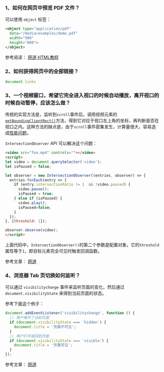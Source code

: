 ### 1、如何在网页中预览 PDF 文件？

可以使用 `object` 标签：

```html
<object type="application/pdf"
  data="/media/examples/demo.pdf"
  width="500"
  height="800">
</object>
```

参考阅读：
[网道 HTML教程](https://wangdoc.com/html/multimedia.html#object%EF%BC%8Cparam)

### 2、如何获得网页中的全部链接？

```js
document.links
```

### 3、一个视频窗口，希望它完全进入视口的时候自动播放，离开视口的时候自动暂停，应该怎么做？

传统的实现方法是，监听到`scroll`事件后，调用视频元素的[`getBoundingClientRect()`](https://developer.mozilla.org/en/docs/Web/API/Element/getBoundingClientRect)方法，得到它对应于视口左上角的坐标，再判断是否在视口之内。这种方法的缺点是，由于`scroll`事件密集发生，计算量很大，容易造成[性能问题](http://www.ruanyifeng.com/blog/2015/09/web-page-performance-in-depth.html)。

`IntersectionObserver` API 可以解决这个问题：

```html
<video src="foo.mp4" controls=""></video>
<script>
let video = document.querySelector('video');
let isPaused = false;

let observer = new IntersectionObserver((entries, observer) => {
  entries.forEach(entry => {
    if (entry.intersectionRatio != 1  && !video.paused) {
      video.pause();
      isPaused = true;
    } else if (isPaused) {
      video.play();
      isPaused=false;
    }
  });
}, {threshold: 1});

observer.observe(video);
</script>
```

上面代码中，`IntersectionObserver()`的第二个参数是配置对象，它的`threshold`属性等于`1`，即目标元素完全可见时触发回调函数。

参考文章：
[网道](https://wangdoc.com/webapi/intersectionObserver.html)

### 4、浏览器 Tab 页切换如何监听？

可以通过 `visibilitychange` 事件来监听页面的变化，然后通过 `document.visibilityState` 来得到当前页面的状态。

参考下面这个例子：

```js
document.addEventListener('visibilitychange', function () {
  // 用户离开了当前页面
  if (document.visibilityState === 'hidden') {
    document.title = '页面不可见';
  }
  // 用户打开或回到页面
  if (document.visibilityState === 'visible') {
    document.title = '页面可见';
  }
});
```

参考文章：
[网道](https://wangdoc.com/webapi/page-visibility.html#visibilitychange-%E4%BA%8B%E4%BB%B6)
